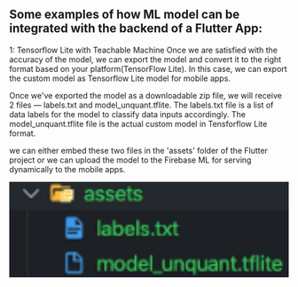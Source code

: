 ## Some examples of how ML model can be integrated with the backend of a Flutter App:
1: Tensorflow Lite with Teachable Machine
Once we are satisfied with the accuracy of the model, we can export the model and convert it to the right format based on your platform(TensorFlow Lite).
In this case, we can export the custom model as Tensorflow Lite model for mobile apps.

Once we've exported the model as a downloadable zip file, we will receive 2 files — labels.txt and model_unquant.tflite.
The labels.txt file is a list of data labels for the model to classify data inputs accordingly.
The model_unquant.tflite file is the actual custom model in Tensforflow Lite format.

we can either embed these two files in the 'assets' folder of the Flutter project or we can upload the model to the Firebase ML for serving dynamically to the mobile apps.

![](App/assets.jpg)

